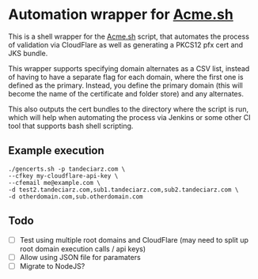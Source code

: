 # Automation wrapper for [Acme.sh](https://github.com/Neilpang/acme.sh)

This is a shell wrapper for the [Acme.sh](https://github.com/Neilpang/acme.sh) script, that automates the process of validation via CloudFlare as well as generating a PKCS12 pfx cert and JKS bundle.

This wrapper supports specifying domain alternates as a CSV list, instead of having to have a separate flag for each domain, where the first one is defined as the primary. Instead, you define the primary domain (this will become the name of the certificate and folder store) and any alternates.

This also outputs the cert bundles to the directory where the script is run, which will help when automating the process via Jenkins or some other CI tool that supports bash shell scripting.

## Example execution

```shell
./gencerts.sh -p tandeciarz.com \
--cfkey my-cloudflare-api-key \
--cfemail me@example.com \
-d test2.tandeciarz.com,sub1.tandeciarz.com,sub2.tandeciarz.com \
-d otherdomain.com,sub.otherdomain.com
```

## Todo

- [ ] Test using multiple root domains and CloudFlare (may need to split up root domain execution calls / api keys)
- [ ] Allow using JSON file for paramaters
- [ ] Migrate to NodeJS?